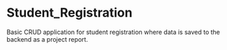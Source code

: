 # Student_Registration
Basic CRUD application for student registration where data is saved to the backend as a project report.
